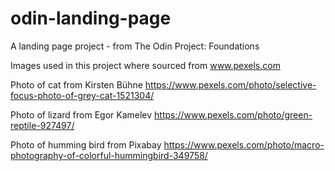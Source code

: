 # odin-landing-page
A landing page project - from The Odin Project: Foundations

Images used in this project where sourced from www.pexels.com

Photo of cat from Kirsten Bühne
https://www.pexels.com/photo/selective-focus-photo-of-grey-cat-1521304/

Photo of lizard from Egor Kamelev
https://www.pexels.com/photo/green-reptile-927497/

Photo of humming bird from Pixabay
https://www.pexels.com/photo/macro-photography-of-colorful-hummingbird-349758/